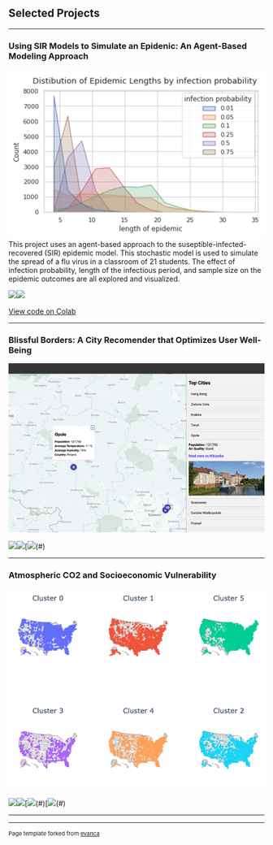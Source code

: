 ## Selected Projects

---

### Using SIR Models to Simulate an Epidenic: An Agent-Based Modeling Approach
<img src="images/flu_sim_thumbnail.png?raw=true"/>
This project uses an agent-based approach to the suseptible-infected-recovered (SIR) epidemic model. This stochastic model is used to simulate the spread of a flu virus in a classroom of 21 students. The effect of infection probability, length of the infectious period, and sample size on the epidemic outcomes are all explored and visualized.

[![](https://img.shields.io/badge/Python-white?logo=Python)](#)[![](https://img.shields.io/badge/Jupyter-white?logo=Jupyter)](#)

[View code on Colab]([https://colab.research.google.com/drive/1eMRq-WAtegW5_J5OhTPWoeB3QNf64D-A?usp=sharing](https://github.com/joannarashid/flu_sim))

---

### Blissful Borders: A City Recomender that Optimizes User Well-Being
<img src="images/bb_app_thumbnail.png?raw=true"/>

[![](https://img.shields.io/badge/Python-white?logo=Python)](#)[![](https://img.shields.io/badge/Jupyter-white?logo=Jupyter)](#)[![](https://img.shields.io/badge/Flask-000000?style=for-the-badge&logo=flask&logoColor=white)(#)

---

### Atmospheric CO2 and Socioeconomic Vulnerability
<img src="images/co2_cluster_map.png?raw=true"/>

[![](https://img.shields.io/badge/Python-white?logo=Python)](#)[![](https://img.shields.io/badge/Jupyter-white?logo=Jupyter)](#)[![](https://img.shields.io/badge/CSS-239120?&style=for-the-badge&logo=css3&logoColor=white)(#)[![](https://img.shields.io/badge/HTML-239120?style=for-the-badge&logo=html5&logoColor=white)(#)

---



---
<p style="font-size:11px">Page template forked from <a href="https://github.com/evanca/quick-portfolio">evanca</a></p>
<!-- Remove above link if you don't want to attibute -->
